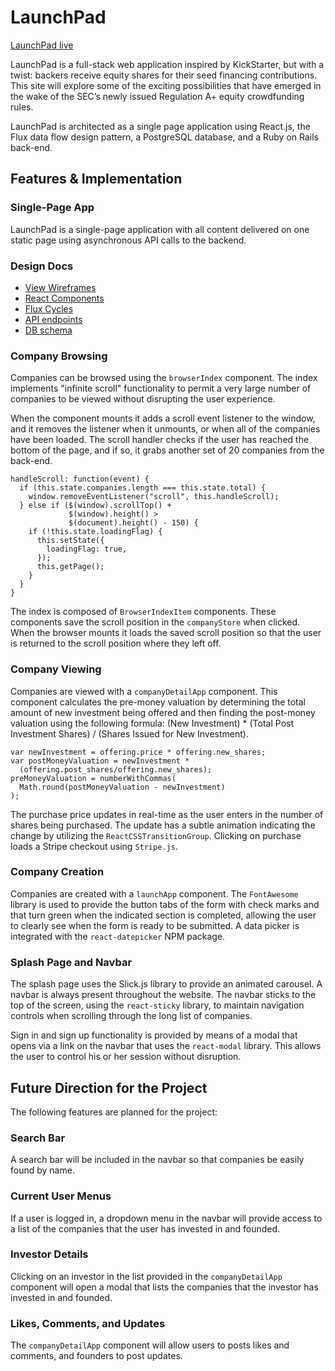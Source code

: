 # LaunchPad

[LaunchPad live][heroku]

[heroku]: http://lapad.herokuapp.com

LaunchPad is a full-stack web application inspired by KickStarter, but with a twist: backers receive equity shares for their seed financing contributions. This site will explore some of the exciting possibilities that have emerged in the wake of the SEC’s newly issued Regulation A+ equity crowdfunding rules.

LaunchPad is architected as a single page application using React.js, the Flux data flow design pattern, a PostgreSQL database, and a Ruby on Rails back-end.

## Features & Implementation

### Single-Page App

LaunchPad is a single-page application with all content delivered on one static page using asynchronous API calls to the backend.

### Design Docs
* [View Wireframes][views]
* [React Components][components]
* [Flux Cycles][flux-cycles]
* [API endpoints][api-endpoints]
* [DB schema][schema]

[views]: ./docs/views.md
[components]: ./docs/components.md
[flux-cycles]: ./docs/flux-cycles.md
[api-endpoints]: ./docs/api-endpoints.md
[schema]: ./docs/schema.md

### Company Browsing

Companies can be browsed using the `browserIndex` component. The index implements "infinite scroll" functionality to permit a very large number of companies to be viewed without disrupting the user experience.

When the component mounts it adds a scroll event listener to the window, and it removes the listener when it unmounts, or when all of the companies have been loaded. The scroll handler checks if the user has reached the bottom of the page, and if so, it grabs another set of 20 companies from the back-end.

```
handleScroll: function(event) {
  if (this.state.companies.length === this.state.total) {
    window.removeEventListener("scroll", this.handleScroll);
  } else if ($(window).scrollTop() +
             $(window).height() >
             $(document).height() - 150) {
    if (!this.state.loadingFlag) {
      this.setState({
        loadingFlag: true,
      });
      this.getPage();
    }
  }
}
```

The index is composed of `BrowserIndexItem` components. These components save the scroll position in the `companyStore` when clicked. When the browser mounts it loads the saved scroll position so that the user is returned to the scroll position where they left off.

### Company Viewing

Companies are viewed with a `companyDetailApp` component. This component calculates the pre-money valuation by determining the total amount of new investment being offered and then finding the post-money valuation using the following formula: (New Investment) * (Total Post Investment Shares) / (Shares Issued for New Investment).
```
var newInvestment = offering.price * offering.new_shares;
var postMoneyValuation = newInvestment *
  (offering.post_shares/offering.new_shares);
preMoneyValuation = numberWithCommas(
  Math.round(postMoneyValuation - newInvestment)
);
```
The purchase price updates in real-time as the user enters in the number of shares being purchased. The update has a subtle animation indicating the change by utilizing the `ReactCSSTransitionGroup`. Clicking on purchase loads a Stripe checkout using `Stripe.js`.

### Company Creation

Companies are created with a `launchApp` component. The `FontAwesome` library is used to provide the button tabs of the form with check marks and that turn green when the indicated section is completed, allowing the user to clearly see when the form is ready to be submitted. A data picker is integrated with the `react-datepicker` NPM package.

### Splash Page and Navbar

The splash page uses the Slick.js library to provide an animated carousel. A navbar is always present throughout the website. The navbar sticks to the top of the screen, using the `react-sticky` library, to maintain navigation controls when scrolling through the long list of companies.

Sign in and sign up functionality is provided by means of a modal that opens via a link on the navbar that uses the `react-modal` library. This allows the user to control his or her session without disruption.

## Future Direction for the Project

The following features are planned for the project:

### Search Bar

A search bar will be included in the navbar so that companies be easily found by name.

### Current User Menus

If a user is logged in, a dropdown menu in the navbar will provide access to a list of the companies that the user has invested in and founded.

### Investor Details

Clicking on an investor in the list provided in the `companyDetailApp` component will open a modal that lists the companies that the investor has invested in and founded.

### Likes, Comments, and Updates

The `companyDetailApp` component will allow users to posts likes and comments, and founders to post updates.
